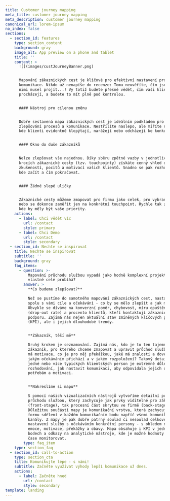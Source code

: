 ```yaml
---
title: Customer journey mapping
meta_title: customer journey mapping
meta_description: customer journey mapping
canonical_url: lorem-ipsum
no_index: false
sections:
  - section_id: features
    type: section_content
    background: gray
    image_alt: App preview on a phone and tablet
    title: ''
    content: >
      ![](images/custJourneyBanner.png)


      Mapování zákaznických cest je klíčové pro efektivní nastavení procesů a
      komunikace. Nikdo už nenapíše do recenze: Tomu neuvěříte, čím jsem si s
      nimi musel projít...! Vy totiž budete přesně vědět, čím vaši klienti
      procházejí, a budete to mít plně pod kontrolou.


      #### Nástroj pro cílenou změnu


      Dobře sestavená mapa zákaznických cest je ideálním podkladem pro cílené
      zlepšování procesů a komunikace. Nestřílíte naslepo, ale míříte na místa,
      kde klienti evidentně klopýtají, narážejí nebo odcházejí ke konkurenci.


      #### Okno do duše zákazníků


      Nelze zlepšovat vše najednou. Díky sběru zpětné vazby v jednotlivých
      krocích zákaznické cesty (tzv. touchpointy) získáte cenný vhled do
      zkušeností, pocitů a motivací vašich klientů. Snadno se pak rozhodnete,
      kde začít a čím pokračovat.


      #### Žádné slepé uličky


      Zákaznické cesty můžeme zmapovat pro firmu jako celek, pro vybranou službu
      nebo se dokonce zaměřit jen na konkrétní touchpoint. Rychle tak zjistíte,
      kde by měly být vaše priority.
    actions:
      - label: Chci vědět víc
        url: /contact
        style: primary
      - label: Chci Demo
        url: /contact
        style: secondary
  - section_id: Nechte se inspirovat
    title: Nechte se inspirovat
    subtitle: ''
    background: gray
    faq_items:
      - question: >-
          Mapování průchodu službou vypadá jako hodně komplexní projekt. Jak to
          vlastně celé probíhá?
        answer: >
          **Co budeme zlepšovat?**

          Než se pustíme do samotného mapování zákaznických cest, nastavíme si
          spolu s vámi cíle a očekávání - co by se mělo zlepšit a jak moc?
          Obvykle se díváme na konverzní poměr, chybovost, míru opuštění
          (drop-out rate) a procento klientů, kteří kontaktují zákaznickou
          podporu. Zajímá nás nejen aktuální stav zmíněných klíčových parametrů
          (KPI), ale i jejich dlouhodobé trendy.


          **Zákazník, těší mě**

          Druhý krokem je seznamování. Zajímá nás, kdo je to ten tajemný
          zákazník, pro kterého chceme zmapovat a upravit průchod službou. Jaké
          má motivace, co je pro něj překážkou, jaké má znalosti a dovednosti, s
          jakým očekáváním přichází a v jakém rozpoložení? Takový detailní popis
          jedné nebo více typických klientských person je extrémně důležitý při
          rozhodování, jak nastavit komunikaci, aby odpovídala jejich očekávání,
          potřebám a motivaci.


          **Nakreslíme si mapu**

          S pomocí našich vizualizačních nástrojů vytvoříme detailní popis
          průchodu službou, který zachycuje jak prvky viditelné pro zákazníka
          (front-stage), tak procesní část skrytou ve firmě (back-stage).
          Důležitou součástí mapy je komunikační vrstva, která zachycuje obsah i
          formu sdělení v každém komunikačním bodu napříč všemi komunikačními
          kanály. Z mapy je pak dobře patrný soulad či nesoulad celkového
          nastavení služby s očekáváním konkrétní persony - s ohledem na její
          emoce, motivace, překážky a obavy. Mapa obsahuje i KPI v jednotlivých
          bodech a odkazy na analytické nástroje, kde je možné hodnoty v reálném
          čase monitorovat.
        type: faq_item
    type: section_faq
  - section_id: call-to-action
    type: section_cta
    title: Komunikujte lépe - s námi!
    subtitle: Začněte využívat výhody lepší komunikace už dnes.
    actions:
      - label: Začněte hned
        url: /contact
        style: secondary
template: landing
---
```

